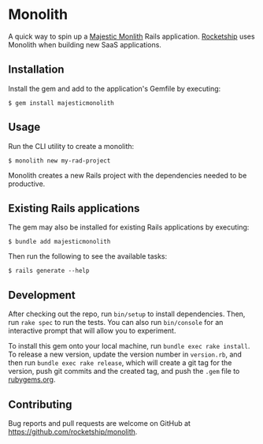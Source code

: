 # Monolith

A quick way to spin up a [Majestic Monlith](https://m.signalvnoise.com/the-majesticmonolith/) Rails application. [Rocketship](https://rocketship.io/) uses Monolith when building new SaaS applications.

## Installation

Install the gem and add to the application's Gemfile by executing:

    $ gem install majesticmonolith

## Usage

Run the CLI utility to create a monolith:

    $ monolith new my-rad-project

Monolith creates a new Rails project with the dependencies needed to be productive.

## Existing Rails applications

The gem may also be installed for existing Rails applications by executing:

    $ bundle add majesticmonolith

Then run the following to see the available tasks:

    $ rails generate --help

## Development

After checking out the repo, run `bin/setup` to install dependencies. Then, run `rake spec` to run the tests. You can also run `bin/console` for an interactive prompt that will allow you to experiment.

To install this gem onto your local machine, run `bundle exec rake install`. To release a new version, update the version number in `version.rb`, and then run `bundle exec rake release`, which will create a git tag for the version, push git commits and the created tag, and push the `.gem` file to [rubygems.org](https://rubygems.org).

## Contributing

Bug reports and pull requests are welcome on GitHub at https://github.com/rocketship/monolith.
